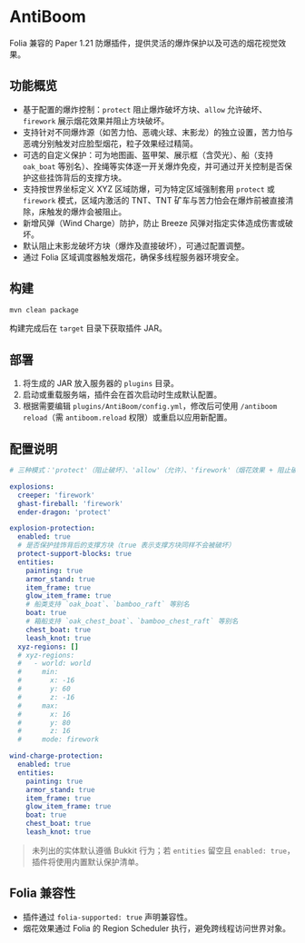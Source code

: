 # AntiBoom

Folia 兼容的 Paper 1.21 防爆插件，提供灵活的爆炸保护以及可选的烟花视觉效果。

## 功能概览

- 基于配置的爆炸控制：`protect` 阻止爆炸破坏方块、`allow` 允许破坏、`firework` 展示烟花效果并阻止方块破坏。
- 支持针对不同爆炸源（如苦力怕、恶魂火球、末影龙）的独立设置，苦力怕与恶魂分别触发对应脸型烟花，粒子效果经过精简。
- 可选的自定义保护：可为地图画、盔甲架、展示框（含荧光）、船（支持 `oak_boat` 等别名）、拴绳等实体逐一开关爆炸免疫，并可通过开关控制是否保护这些挂饰背后的支撑方块。
- 支持按世界坐标定义 XYZ 区域防爆，可为特定区域强制套用 `protect` 或 `firework` 模式，区域内激活的 TNT、TNT 矿车与苦力怕会在爆炸前被直接清除，床触发的爆炸会被阻止。
- 新增风弹（Wind Charge）防护，防止 Breeze 风弹对指定实体造成伤害或破坏。
- 默认阻止末影龙破坏方块（爆炸及直接破坏），可通过配置调整。
- 通过 Folia 区域调度器触发烟花，确保多线程服务器环境安全。

## 构建

```powershell
mvn clean package
```

构建完成后在 `target` 目录下获取插件 JAR。

## 部署

1. 将生成的 JAR 放入服务器的 `plugins` 目录。
2. 启动或重载服务端，插件会在首次启动时生成默认配置。
3. 根据需要编辑 `plugins/AntiBoom/config.yml`，修改后可使用 `/antiboom reload`（需 `antiboom.reload` 权限）或重启以应用新配置。

## 配置说明

```yaml
# 三种模式：'protect'（阻止破坏）、'allow'（允许）、'firework'（烟花效果 + 阻止破坏）

explosions:
  creeper: 'firework'
  ghast-fireball: 'firework'
  ender-dragon: 'protect'

explosion-protection:
  enabled: true
  # 是否保护挂饰背后的支撑方块（true 表示支撑方块同样不会被破坏）
  protect-support-blocks: true
  entities:
    painting: true
    armor_stand: true
    item_frame: true
    glow_item_frame: true
    # 船类支持 `oak_boat`、`bamboo_raft` 等别名
    boat: true
    # 箱船支持 `oak_chest_boat`、`bamboo_chest_raft` 等别名
    chest_boat: true
    leash_knot: true
  xyz-regions: []
  # xyz-regions:
  #   - world: world
  #     min:
  #       x: -16
  #       y: 60
  #       z: -16
  #     max:
  #       x: 16
  #       y: 80
  #       z: 16
  #     mode: firework

wind-charge-protection:
  enabled: true
  entities:
    painting: true
    armor_stand: true
    item_frame: true
    glow_item_frame: true
    boat: true
    chest_boat: true
    leash_knot: true
```

> 未列出的实体默认遵循 Bukkit 行为；若 `entities` 留空且 `enabled: true`，插件将使用内置默认保护清单。

## Folia 兼容性

- 插件通过 `folia-supported: true` 声明兼容性。
- 烟花效果通过 Folia 的 Region Scheduler 执行，避免跨线程访问世界对象。
